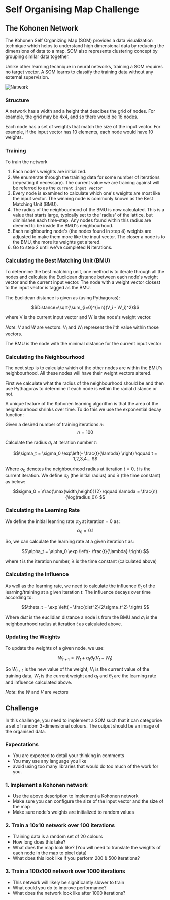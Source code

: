 # Self Organising Map Challenge

## The Kohonen Network

The Kohonen Self Organizing Map (SOM) provides a data visualization technique which helps to understand high dimensional data by reducing the dimensions of data to a map. SOM also represents clustering concept by grouping similar data together.

Unlike other learning technique in neural networks, training a SOM requires no target vector. A SOM learns to classify the training data without any external supervision.

![Network](http://www.pitt.edu/~is2470pb/Spring05/FinalProjects/Group1a/tutorial/kohonen1.gif)

### Structure
A network has a width and a height that descibes the grid of nodes.  For example, the grid may be 4x4, and so there would be 16 nodes.

Each node has a set of weights that match the size of the input vector.  For example, if the input vector has 10 elements, each node would have 10 weights.

### Training 
To train the network

1. Each node's weights are initialized.
2. We enumerate through the training data for some number of iterations (repeating if necessary).  The current value we are training against will be referred to as the `current input vector`
3. Every node is examined to calculate which one's weights are most like the input vector. The winning node is commonly known as the Best Matching Unit (BMU).
4. The radius of the neighbourhood of the BMU is now calculated. This is a value that starts large, typically set to the 'radius' of the lattice,  but diminishes each time-step. Any nodes found within this radius are deemed to be inside the BMU's neighbourhood.
5. Each neighbouring node's (the nodes found in step 4) weights are adjusted to make them more like the input vector. The closer a node is to the BMU, the more its weights get altered.
6. Go to step 2 until we've completed N iterations.
    

### Calculating the Best Matching Unit (BMU)

To determine the best matching unit, one method is to iterate through all the nodes and calculate the Euclidean distance between each node's weight vector and the current input vector. The node with a weight vector closest to the input vector is tagged as the BMU.

The Euclidean distance is given as (using Pythagoras):

$$Distance=\sqrt{\sum_{i=0}^{i=n}(V_i - W_i)^2}$$

where V is the current input vector and W is the node's weight vector. 

*Note*: $V$ and $W$ are vectors.  $V_i$ and $W_i$ represent the i'th value within those vectors.  

The BMU is the node with the minimal distance for the current input vector

### Calculating the Neighbourhood

The next step is to calculate which of the other nodes are within the BMU's neighbourhood. All these nodes will have their weight vectors altered.

First we calculate what the radius of the neighbourhood should be and then use Pythagoras to determine if each node is within the radial distance or not.

A unique feature of the Kohonen learning algorithm is that the area of the neighbourhood shrinks over time. To do this we use the exponential decay function:

Given a desired number of training iterations $n$:
$$n = 100$$

Calculate the radius $\sigma_t$ at iteration number $t$:

$$\sigma_t = \sigma_0 \exp\left(- \frac{t}{\lambda} \right) \qquad t = 1,2,3,4... $$

Where $\sigma_0$ denotes the neighbourhood radius at iteration $t=0$, $t$ is the current iteration. We define $\sigma_0$ (the initial radius) and $\lambda$ (the time constant) as below:

$$sigma_0 = \frac{\max(width,height)}{2} \qquad \lambda = \frac{n}{\log(radius_0)} $$

### Calculating the Learning Rate

We define the initial leanring rate $\alpha_0$ at iteration = 0 as:
$$\alpha_0 = 0.1$$

So, we can calculate the learning rate at a given iteration t as:

$$\alpha_t = \alpha_0 \exp \left(- \frac{t}{\lambda} \right) $$

where $t$ is the iteration number, $\lambda$ is the time constant (calculated above)
        
### Calculating the Influence

As well as the learning rate, we need to calculate the influence $\theta_t$ of the learning/training at a given iteration $t$.  The influence decays over time according to:

$$\theta_t = \exp \left( - \frac{dist^2}{2\sigma_t^2} \right) $$

Where $dist$ is the euclidian distance a node is from the BMU and $\sigma_t$ is the neighbourhood radius at iteration $t$ as calculated above. 

### Updating the Weights

To update the weights of a given node, we use:

$$W_{t+1} = W_t + \alpha_t \theta_t (V_t - W_t)$$
        
So $W_{t+1}$ is the new value of the weight, $V_t$ is the current value of the training data, $W_t$ is the current weight and $\alpha_t$ and $\theta_t$ are the learning rate and influence calculated above.

*Note*: the $W$ and $V$ are vectors 

## Challenge

In this challenge, you need to implement a SOM such that it can categorise a set of random 3-dimensional colours.  The output should be an image of the organised data.  

### Expectations
- You are expected to detail your thinking in comments
- You may use any language you like
- avoid using too many libraries that would do too much of the work for you.

### 1. Implement a Kohonen network
- Use the above description to implement a Kohonen network
- Make sure you can configure the size of the input vector and the size of the map
- Make sure node's weights are initialized to random values

### 2. Train a 10x10 network over 100 iterations

- Training data is a random set of 20 colours
- How long does this take?
- What does the map look like? (You will need to translate the weights of each node in the map to pixel data)
- What does this look like if you perform 200 & 500 iterations?

### 3. Train a 100x100 network over 1000 iterations

- This network will likely be significantly slower to train
- What could you do to improve performance?
- What does the network look like after 1000 iterations?


